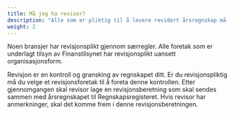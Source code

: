 ```yaml
---
title: Må jeg ha revisor?
description: "Alle som er pliktig til å levere revidert årsregnskap må ha en revisor. Om du har revisjonsplikt avhenger blant annet av foretakets organisasjonsform og størrelsen på virksomheten. "
weight: 2
---
```


Noen bransjer har revisjonsplikt gjennom særregler. Alle foretak som er underlagt tilsyn av Finanstilsynet har revisjonsplikt uansett organisasjonsform.

Revisjon er en kontroll og gransking av regnskapet ditt. Er du revisjonspliktig må du velge et revisjonsforetak til å foreta denne kontrollen. Etter gjennomgangen skal revisor lage en revisjonsberetning som skal sendes sammen med årsregnskapet til Regnskapsregisteret. Hvis revisor har anmerkninger, skal det komme frem i denne revisjonsberetningen.